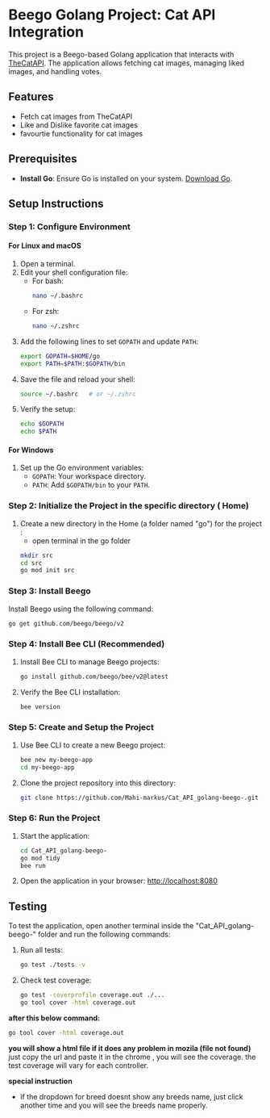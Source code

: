 # Beego Golang Project: Cat API Integration

This project is a Beego-based Golang application that interacts with [TheCatAPI](https://thecatapi.com/). The application allows fetching cat images, managing liked images, and handling votes.

## Features

- Fetch cat images from TheCatAPI
- Like and Dislike favorite cat images
- favourtie functionality for cat images



## Prerequisites

- **Install Go**: Ensure Go is installed on your system. [Download Go](https://golang.org/dl/).

## Setup Instructions

### Step 1: Configure Environment

#### For Linux and macOS
1. Open a terminal.
2. Edit your shell configuration file:
    - For bash:
      ```bash
      nano ~/.bashrc
      ```
    - For zsh:
      ```bash
      nano ~/.zshrc
      ```
3. Add the following lines to set `GOPATH` and update `PATH`:
    ```bash
    export GOPATH=$HOME/go
    export PATH=$PATH:$GOPATH/bin
    ```
4. Save the file and reload your shell:
    ```bash
    source ~/.bashrc   # or ~/.zshrc
    ```
5. Verify the setup:
    ```bash
    echo $GOPATH
    echo $PATH
    ```

#### For Windows
1. Set up the Go environment variables:
    - `GOPATH`: Your workspace directory.
    - `PATH`: Add `$GOPATH/bin` to your `PATH`.

### Step 2: Initialize the Project in the specific directory ( Home)

1. Create a new directory in the Home (a folder named "go") for the project :
   - open terminal in the go folder
    ```bash
    mkdir src
    cd src
    go mod init src
    ```

### Step 3: Install Beego

Install Beego using the following command:
```bash
go get github.com/beego/beego/v2
```

### Step 4: Install Bee CLI (Recommended)

1. Install Bee CLI to manage Beego projects:
    ```bash
    go install github.com/beego/bee/v2@latest
    ```
2. Verify the Bee CLI installation:
    ```bash
    bee version
    ```

### Step 5: Create and Setup the Project

1. Use Bee CLI to create a new Beego project:
    ```bash
    bee new my-beego-app
    cd my-beego-app
    ```

2. Clone the project repository into this directory:
    ```bash
    git clone https://github.com/Mahi-markus/Cat_API_golang-beego-.git
    ```

### Step 6: Run the Project

1. Start the application:
    ```bash
    cd Cat_API_golang-beego-
    go mod tidy
    bee run
    ```
2. Open the application in your browser:
    [http://localhost:8080](http://localhost:8080)

## Testing

To test the application, open another terminal inside the "Cat_API_golang-beego-" folder and run the following commands:

1. Run all tests:
    ```bash
    go test ./tests -v
    ```

2. Check test coverage:
    ```bash
    go test -coverprofile coverage.out ./...
    go tool cover -html coverage.out
    ```

**after  this below command:**
```bash
go tool cover -html coverage.out
```

**you will show a html file if it does any problem in mozila (file not found)**
just copy the url and paste it in the chrome , you will see the coverage.
the test coverage will vary for each controller.


**special instruction**
- if the dropdown for breed doesnt show any breeds name, just click another time and you will see the breeds name properly.